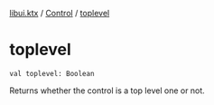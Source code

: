 [libui.ktx](../index.md) / [Control](index.md) / [toplevel](./toplevel.md)

# toplevel

`val toplevel: Boolean`

Returns whether the control is a top level one or not.

